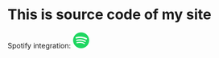 # This is source code of my site

<head>
  <link rel="stylesheet" type="text/css" href="README.css">
</head>


Spotify integration: <a href="https://github.com/tthn0/Spotify-Readme"><img src="icons/spotify.png" alt="Spotify Icon" width="32"></a>
